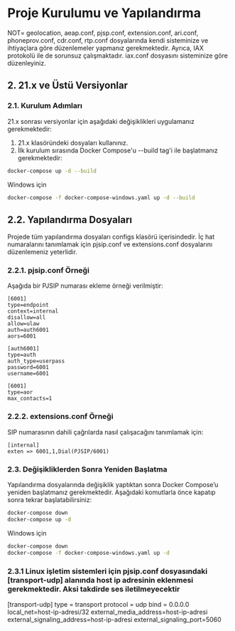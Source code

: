 # Proje Kurulumu ve Yapılandırma
NOT= geolocation, aeap.conf, pjsp.conf, extension.conf, ari.conf, phoneprov.conf, cdr.conf, rtp.conf dosyalarında kendi sisteminize ve ihtiyaçlara göre düzenlemeler yapmanız gerekmektedir.
Ayrıca, IAX protokolü ile de sorunsuz çalışmaktadır. iax.conf dosyasını sisteminize göre düzenleyiniz.

## 2. 21.x ve Üstü Versiyonlar
### 2.1. Kurulum Adımları
21.x sonrası versiyonlar için aşağıdaki değişiklikleri uygulamanız gerekmektedir:


1. 21.x klasöründeki dosyaları kullanınız.
2. İlk kurulum sırasında Docker Compose'u --build tag'i ile başlatmanız gerekmektedir:

```bash
docker-compose up -d --build
```

Windows için

```bash
docker-compose -f docker-compose-windows.yaml up -d --build
```


## 2.2. Yapılandırma Dosyaları
Projede tüm yapılandırma dosyaları configs klasörü içerisindedir. İç hat numaralarını tanımlamak için pjsip.conf ve extensions.conf dosyalarını düzenlemeniz yeterlidir.

### 2.2.1. pjsip.conf Örneği
Aşağıda bir PJSIP numarası ekleme örneği verilmiştir:

```
[6001]
type=endpoint
context=internal
disallow=all
allow=ulaw
auth=auth6001
aors=6001

[auth6001]
type=auth
auth_type=userpass
password=6001
username=6001

[6001]
type=aor
max_contacts=1
```

### 2.2.2. extensions.conf Örneği
SIP numarasının dahili çağrılarda nasıl çalışacağını tanımlamak için:

```
[internal]
exten => 6001,1,Dial(PJSIP/6001)
```

### 2.3. Değişikliklerden Sonra Yeniden Başlatma
Yapılandırma dosyalarında değişiklik yaptıktan sonra Docker Compose’u yeniden başlatmanız gerekmektedir. Aşağıdaki komutlarla önce kapatıp sonra tekrar başlatabilirsiniz:

```bash
docker-compose down
docker-compose up -d
```
Windows için

```bash
docker-compose down
docker-compose -f docker-compose-windows.yaml up -d
```
### 2.3.1 Linux işletim sistemleri için pjsip.conf dosyasındaki [transport-udp] alanında host ip adresinin eklenmesi gerekmektedir. Aksi takdirde ses iletilmeyecektir

[transport-udp]
type = transport
protocol = udp
bind = 0.0.0.0
local_net=host-ip-adresi/32
external_media_address=host-ip-adresi
external_signaling_address=host-ip-adresi
external_signaling_port=5060
